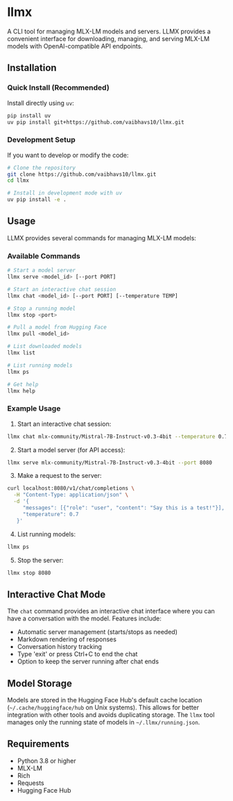 # llmx

A CLI tool for managing MLX-LM models and servers. LLMX provides a convenient interface for downloading, managing, and serving MLX-LM models with OpenAI-compatible API endpoints.

## Installation

### Quick Install (Recommended)

Install directly using `uv`:
```bash
pip install uv
uv pip install git+https://github.com/vaibhavs10/llmx.git
```

### Development Setup

If you want to develop or modify the code:
```bash
# Clone the repository
git clone https://github.com/vaibhavs10/llmx.git
cd llmx

# Install in development mode with uv
uv pip install -e .
```

## Usage

LLMX provides several commands for managing MLX-LM models:

### Available Commands

```bash
# Start a model server
llmx serve <model_id> [--port PORT]

# Start an interactive chat session
llmx chat <model_id> [--port PORT] [--temperature TEMP]

# Stop a running model
llmx stop <port>

# Pull a model from Hugging Face
llmx pull <model_id>

# List downloaded models
llmx list

# List running models
llmx ps

# Get help
llmx help
```

### Example Usage

1. Start an interactive chat session:
```bash
llmx chat mlx-community/Mistral-7B-Instruct-v0.3-4bit --temperature 0.7
```

2. Start a model server (for API access):
```bash
llmx serve mlx-community/Mistral-7B-Instruct-v0.3-4bit --port 8080
```

3. Make a request to the server:
```bash
curl localhost:8080/v1/chat/completions \
  -H "Content-Type: application/json" \
  -d '{
     "messages": [{"role": "user", "content": "Say this is a test!"}],
     "temperature": 0.7
   }'
```

4. List running models:
```bash
llmx ps
```

5. Stop the server:
```bash
llmx stop 8080
```

## Interactive Chat Mode

The `chat` command provides an interactive chat interface where you can have a conversation with the model. Features include:

- Automatic server management (starts/stops as needed)
- Markdown rendering of responses
- Conversation history tracking
- Type 'exit' or press Ctrl+C to end the chat
- Option to keep the server running after chat ends

## Model Storage

Models are stored in the Hugging Face Hub's default cache location (`~/.cache/huggingface/hub` on Unix systems). This allows for better integration with other tools and avoids duplicating storage. The `llmx` tool manages only the running state of models in `~/.llmx/running.json`.

## Requirements

- Python 3.8 or higher
- MLX-LM
- Rich
- Requests
- Hugging Face Hub 